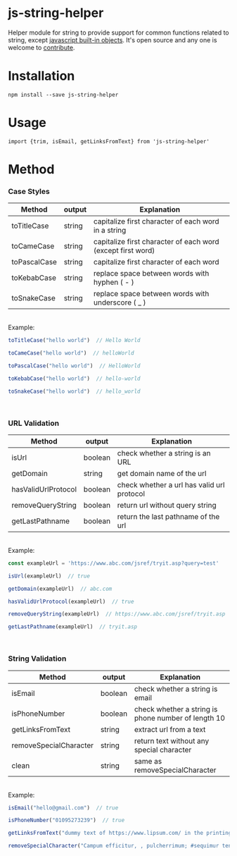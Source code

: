# js-string-helper

Helper module for string to provide support for common functions related to string, except [javascript built-in objects](https://developer.mozilla.org/en-US/docs/Web/JavaScript/Reference/Global_Objects/String). It's open source and any one is welcome to [contribute](https://github.com/sifatul/js-string-helper/blob/913b16a95360eeb9083040cb04c28b17fac2a9e9/CONTRIBUTING.md).

# Installation
`npm install --save js-string-helper`

# Usage
`import {trim, isEmail, getLinksFromText} from 'js-string-helper' `
# Method
### Case Styles
| Method | output | Explanation
| ------------- | ------------- | ------------- | 
| toTitleCase  | string  | capitalize first character of each word in a string
| toCameCase  | string  | capitalize first character of each word (except first word)
| toPascalCase  | string  | capitalize first character of each word
| toKebabCase  | string  | replace space between words with hyphen ( - )
| toSnakeCase  | string  | replace space between words with underscore ( _ ) 
&nbsp; \
Example: 
```js
toTitleCase("hello world")  // Hello World

toCameCase("hello world")  // helloWorld

toPascalCase("hello world")  // HelloWorld

toKebabCase("hello world")  // hello-world

toSnakeCase("hello world")  // hello_world
``` 


&nbsp;
### URL Validation
 
| Method | output | Explanation
| ------------- | ------------- | ------------- |
| isUrl  | boolean  | check whether a string is an URL
| getDomain  | string  | get domain name of the url
| hasValidUrlProtocol  | boolean  | check whether a url has valid url protocol
| removeQueryString  | boolean  | return url without query string
| getLastPathname  | boolean  | return the last pathname of the url

&nbsp; \
Example: 
```js
const exampleUrl = 'https://www.abc.com/jsref/tryit.asp?query=test'

isUrl(exampleUrl)  // true

getDomain(exampleUrl)  // abc.com

hasValidUrlProtocol(exampleUrl)  // true

removeQueryString(exampleUrl)  // https://www.abc.com/jsref/tryit.asp

getLastPathname(exampleUrl)  // tryit.asp
``` 
&nbsp;
### String Validation
| Method | output | Explanation
| ------------- | ------------- | ------------- |
| isEmail  | boolean  | check whether a string is email
| isPhoneNumber  | boolean  | check whether a string is phone number of length 10
| getLinksFromText  | string  | extract url from a text
| removeSpecialCharacter  | string  | return text without any special character
| clean  | string  | same as removeSpecialCharacter
 

&nbsp; \
Example: 
```js
isEmail("hello@gmail.com")  // true

isPhoneNumber("01095273239")  // true 

getLinksFromText("dummy text of https://www.lipsum.com/ in the printing")  // https://www.lipsum.com/ 

removeSpecialCharacter("Campum efficitur, , pulcherrimum; #sequimur teneam ullo! ")  // Campum efficitur  pulcherrimum sequimur teneam ullo  asp

``` 


